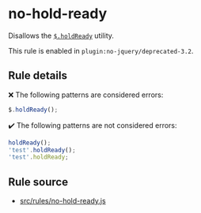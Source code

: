 # no-hold-ready

Disallows the [`$.holdReady`](https://api.jquery.com/jQuery.holdReady/) utility.

This rule is enabled in `plugin:no-jquery/deprecated-3.2`.

## Rule details

❌ The following patterns are considered errors:
```js
$.holdReady();
```

✔️ The following patterns are not considered errors:
```js
holdReady();
'test'.holdReady();
'test'.holdReady;
```
## Rule source

* [src/rules/no-hold-ready.js](/src/rules/no-hold-ready.js)
